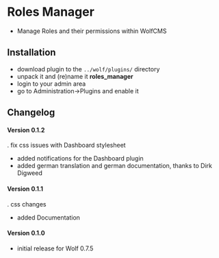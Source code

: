Roles Manager
=============

- Manage Roles and their permissions within WolfCMS

## Installation

- download plugin to the <code>../wolf/plugins/</code> directory
- unpack it and (re)name it **roles_manager**
- login to your admin area
- go to Administration->Plugins and enable it

## Changelog

#### Version 0.1.2

. fix css issues with Dashboard stylesheet
+ added notifications for the Dashboard plugin
+ added german translation and german documentation, thanks to Dirk Digweed

#### Version 0.1.1

. css changes
+ added Documentation

#### Version 0.1.0

- initial release for Wolf 0.7.5
